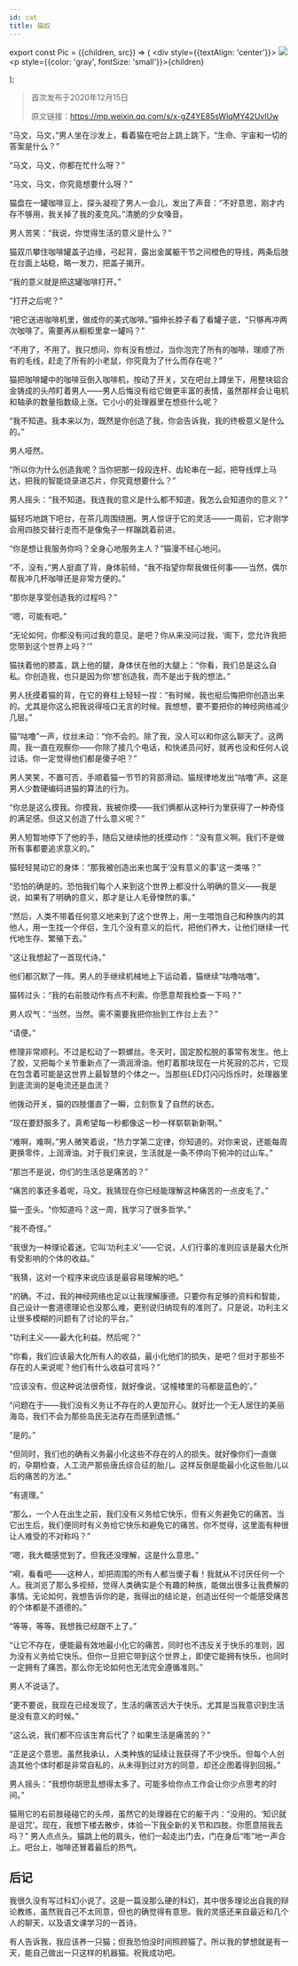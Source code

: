 ```yaml
---
id: cat
title: 猫奴
---
```


export const Pic = ({children, src}) => (
    <div style={{textAlign: 'center'}}>
        <img src={src} />
        <p style={{color: 'gray', fontSize: 'small'}}>{children}</p>
    </div>);

> 首次发布于2020年12月15日
>
> 原文链接：https://mp.weixin.qq.com/s/x-gZ4YE85sWlqMY42UvlUw

“马文，马文，”男人坐在沙发上，看着猫在吧台上跳上跳下，“生命、宇宙和一切的答案是什么？”

“马文，马文，你都在忙什么呀？”

“马文，马文，你究竟想要什么呀？”

猫盘在一罐咖啡豆上，探头凝视了男人一会儿，发出了声音：“不好意思，刚才内存不够用，我关掉了我的麦克风。”清脆的少女嗓音。

男人苦笑：“我说，你觉得生活的意义是什么？”

猫双爪攀住咖啡罐盖子边缘，弓起背，露出金属躯干节之间橙色的导线，两条后肢在台面上站稳，略一发力，把盖子揭开。

“我的意义就是把这罐咖啡打开。”

“打开之后呢？”

“把它送进咖啡机里，做成你的美式咖啡。”猫伸长脖子看了看罐子底，“只够再冲两次咖啡了。需要再从橱柜里拿一罐吗？”

“不用了，不用了。我只想问，你有没有想过，当你泡完了所有的咖啡，理顺了所有的毛线，赶走了所有的小老鼠，你究竟为了什么而存在呢？”

<Pic src="/zh-Hans/img/./docs/Stories/cat/JGibibkelET69lNmV7VHRCNEI7EC3hD5MahHrG5nYDicjj0EibNWuicZbmSvGdsGoAqZ9BVa5SteGsiaX63zEpmRI4xQ.jpeg"></Pic>

猫把咖啡罐中的咖啡豆倒入咖啡机，按动了开关，又在吧台上蹲坐下，用整块铝合金铸成的头颅盯着男人——男人后悔没有给它做更丰富的表情，虽然那样会让电机和轴承的数量指数级上涨。它小小的处理器里在想些什么呢？

“我不知道。我本来以为，既然是你创造了我，你会告诉我，我的终极意义是什么的。”

男人哑然。

“所以你为什么创造我呢？当你把那一段段连杆、齿轮串在一起，把导线焊上马达，把我的智能烧录进芯片，你究竟想要什么？”

男人摇头：“我不知道。我连我的意义是什么都不知道，我怎么会知道你的意义？”

猫轻巧地跳下吧台，在茶几周围绕圈。男人惊讶于它的灵活——一周前，它才刚学会用四肢交替行走而不是像兔子一样蹦跳着前进。

“你是想让我服务你吗？全身心地服务主人？”猫漫不经心地问。

“不，没有，”男人挺直了背，身体前倾，“我不指望你帮我做任何事——当然，偶尔帮我冲几杯咖啡还是非常方便的。”

“那你是享受创造我的过程吗？”

“嗯，可能有吧。”

“无论如何，你都没有问过我的意见，是吧？你从来没问过我，‘阁下，您允许我把您带到这个世界上吗？’”

猫扶着他的膝盖，跳上他的腿，身体伏在他的大腿上：“你看，我们总是这么自私。你创造我，也只是因为你‘想’创造我，而不是出于我的想法。”

男人抚摸着猫的背，在它的脊柱上轻轻一捏：“有时候，我也挺后悔把你创造出来的。尤其是你这么把我说得哑口无言的时候。我想想，要不要把你的神经网络减少几层。”

猫“咕噜”一声，纹丝未动：“你不会的。除了我，没人可以和你这么聊天了。这两周，我一直在观察你——你除了接几个电话，和快递员问好，就再也没和任何人说过话。你一定觉得他们都是傻子吧？”

男人笑笑，不置可否，手顺着猫一节节的背部滑动。猫规律地发出“咕噜”声。这是男人少数硬编码进猫的算法的行为。

“你总是这么摸我。你摸我，我被你摸——我们俩都从这种行为里获得了一种奇怪的满足感。但这又创造了什么意义呢？”

男人短暂地停下了他的手，随后又继续他的抚摸动作：“没有意义啊。我们不是做所有事都要追求意义的。”

猫轻轻晃动它的身体：“那我被创造出来也属于‘没有意义的事’这一类咯？”

“恐怕的确是的。恐怕我们每个人来到这个世界上都没什么明确的意义——我是说，如果有了明确的意义，那才是让人毛骨悚然的事。”

“然后，人类不带着任何意义地来到了这个世界上，用一生喂饱自己和种族内的其他人，用一生找一个伴侣，生几个没有意义的后代，把他们养大，让他们继续一代代地生存、繁殖下去。”

“这让我想起了一首现代诗。”

他们都沉默了一阵。男人的手继续机械地上下运动着，猫继续“咕噜咕噜”。

猫转过头：“我的右前肢动作有点不利索。你愿意帮我检查一下吗？”

男人叹气：“当然，当然。需不需要我把你抬到工作台上去？”

“请便。”

修理非常顺利。不过是松动了一颗螺丝。冬天时，固定胶松脱的事常有发生。他上了胶，又把每个关节重新点了一滴润滑油。他盯着那块现在一片死寂的芯片，它现在包含着可能是这世界上最智慧的个体之一。当那些LED灯闪闪烁烁时，处理器里到底流淌的是电流还是血流？

他拨动开关，猫的四肢僵直了一瞬，立刻恢复了自然的状态。

“现在要舒服多了。真希望每一秒都像这一秒一样崭崭新新啊。”

“难啊，难啊。”男人微笑着说，“热力学第二定律，你知道的。对你来说，还能每周更换零件，上润滑油。对于我们来说，生活就是一条不停向下俯冲的过山车。”

“那岂不是说，你们的生活总是痛苦的？”

“痛苦的事还多着呢，马文。我猜现在你已经能理解这种痛苦的一点皮毛了。”

猫一歪头。“你知道吗？这一周，我学习了很多哲学。”

“我不奇怪。”

“我很为一种理论着迷。它叫‘功利主义’——它说，人们行事的准则应该是最大化所有受影响的个体的收益。”

“我猜，这对一个程序来说应该是最容易理解的吧。”

“的确。不过，我的神经网络也足以让我理解康德。只要你有足够的资料和智能，自己设计一套道德理论也没那么难，更别说归纳现有的准则了。只是说，功利主义让很多模糊的问题有了讨论的平台。”

“功利主义——最大化利益。然后呢？”

“你看，我们应该最大化所有人的收益，最小化他们的损失，是吧？但对于那些不存在的人来说呢？他们有什么收益可言吗？”

“应该没有。但这种说法很奇怪，就好像说，‘这幢楼里的马都是蓝色的’。”

“问题在于——我们没有义务让不存在的人更加开心。就好比一个无人居住的美丽海岛，我们不会为那些岛民无法存在而感到遗憾。”

“是的。”

“但同时，我们也的确有义务最小化这些不存在的人的损失。就好像你们一直做的，孕期检查，人工流产那些唐氏综合征的胎儿。这样反倒是能最小化这些胎儿以后的痛苦的方法。”

“有道理。”

“那么，一个人在出生之前，我们没有义务给它快乐，但有义务避免它的痛苦。当它出生后，我们便同时有义务给它快乐和避免它的痛苦。你不觉得，这里面有种很让人难受的不对称吗？”

“嗯，我大概感觉到了。但我还没理解，这是什么意思。”

“嗬，看看吧——这种人，却把周围的所有人都当傻子看！我就从不讨厌任何一个人。我浏览了那么多视频，觉得人类确实是个有趣的种族，能做出很多让我费解的事情。无论如何，我想告诉你的是，我得出的结论是，创造出任何一个能感受痛苦的个体都是不道德的。”

“等等，等等。我想我已经跟不上了。”

“让它不存在，便能最有效地最小化它的痛苦，同时也不违反关于快乐的准则，因为没有义务给它快乐。但你一旦把它带到这个世界上，即使它能拥有快乐，也同时一定拥有了痛苦。那么你无论如何也无法完全遵循准则。”

男人不说话了。

“更不要说，我现在已经发现了，生活的痛苦远大于快乐。尤其是当我意识到生活是没有意义的时候。”

“这么说，我们都不应该生育后代了？如果生活是痛苦的？”

“正是这个意思。虽然我承认，人类种族的延续让我获得了不少快乐。但每个人创造其他个体时都是非常自私的，从未得到过对方的同意，却还企图着得到回报。”

男人摇头：“我想你胡思乱想得太多了。可能多给你点工作会让你少点思考的时间。”

猫用它的右前肢碰碰它的头颅，虽然它的处理器在它的躯干内：“没用的。‘知识就是诅咒’。现在，我想下楼去散步，体验一下我全新的关节和四肢。你愿意陪我去吗？”
男人点点头。猫跳上他的肩头，他们一起走出门去，门在身后“嘭”地一声合上。吧台上，咖啡还冒着最后的热气。

<Pic src="/zh-Hans/img/./docs/Stories/cat/JGibibkelET69lNmV7VHRCNEI7EC3hD5MatEEla7H0PFCdwlBlsCMOLialFMe5ibHG3IQ5Gy1QgRCFXiafRMtCYia5Mw.jpeg"></Pic>

## 后记

我很久没有写过科幻小说了。这是一篇没那么硬的科幻，其中很多理论出自我的辩论教练，虽然我自己不太同意，但也的确觉得有意思。我的灵感还来自最近和几个人的聊天，以及语文课学习的一首诗。

有人告诉我，我应该养一只猫；但我恐怕没时间照顾猫了。所以我的梦想就是有一天，能自己做出一只这样的机器猫。祝我成功吧。

